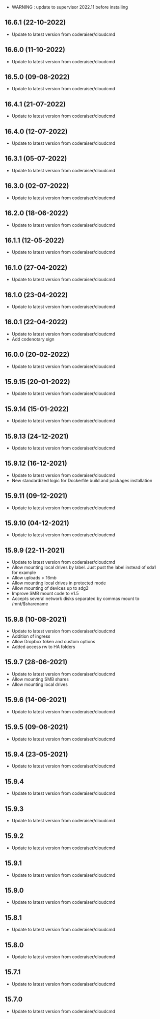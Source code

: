 - WARNING : update to supervisor 2022.11 before installing

## 16.6.1 (22-10-2022)
- Update to latest version from coderaiser/cloudcmd

## 16.6.0 (11-10-2022)
- Update to latest version from coderaiser/cloudcmd

## 16.5.0 (09-08-2022)
- Update to latest version from coderaiser/cloudcmd

## 16.4.1 (21-07-2022)
- Update to latest version from coderaiser/cloudcmd

## 16.4.0 (12-07-2022)
- Update to latest version from coderaiser/cloudcmd

## 16.3.1 (05-07-2022)
- Update to latest version from coderaiser/cloudcmd

## 16.3.0 (02-07-2022)
- Update to latest version from coderaiser/cloudcmd

## 16.2.0 (18-06-2022)
- Update to latest version from coderaiser/cloudcmd

## 16.1.1 (12-05-2022)
- Update to latest version from coderaiser/cloudcmd

## 16.1.0 (27-04-2022)
- Update to latest version from coderaiser/cloudcmd

## 16.1.0 (23-04-2022)
- Update to latest version from coderaiser/cloudcmd

## 16.0.1 (22-04-2022)
- Update to latest version from coderaiser/cloudcmd
- Add codenotary sign

## 16.0.0 (20-02-2022)
- Update to latest version from coderaiser/cloudcmd

## 15.9.15 (20-01-2022)
- Update to latest version from coderaiser/cloudcmd
## 15.9.14 (15-01-2022)

- Update to latest version from coderaiser/cloudcmd

## 15.9.13 (24-12-2021)

- Update to latest version from coderaiser/cloudcmd

## 15.9.12 (16-12-2021)

- Update to latest version from coderaiser/cloudcmd
- New standardized logic for Dockerfile build and packages installation

## 15.9.11 (09-12-2021)

- Update to latest version from coderaiser/cloudcmd

## 15.9.10 (04-12-2021)

- Update to latest version from coderaiser/cloudcmd

## 15.9.9 (22-11-2021)

- Update to latest version from coderaiser/cloudcmd
- Allow mounting local drives by label. Just pust the label instead of sda1 for example
- Allow uploads > 16mb
- Allow mounting local drives in protected mode
- Allow mounting of devices up to sdg2
- Improve SMB mount code to v1.5
- Accepts several network disks separated by commas mount to /mnt/$sharename

## 15.9.8 (10-08-2021)

- Update to latest version from coderaiser/cloudcmd
- Addition of ingress
- Allow Dropbox token and custom options
- Added access rw to HA folders

## 15.9.7 (28-06-2021)

- Update to latest version from coderaiser/cloudcmd
- Allow mounting SMB shares
- Allow mounting local drives

## 15.9.6 (14-06-2021)

- Update to latest version from coderaiser/cloudcmd

## 15.9.5 (09-06-2021)

- Update to latest version from coderaiser/cloudcmd

## 15.9.4 (23-05-2021)

- Update to latest version from coderaiser/cloudcmd

## 15.9.4

- Update to latest version from coderaiser/cloudcmd

## 15.9.3

- Update to latest version from coderaiser/cloudcmd

## 15.9.2

- Update to latest version from coderaiser/cloudcmd

## 15.9.1

- Update to latest version from coderaiser/cloudcmd

## 15.9.0

- Update to latest version from coderaiser/cloudcmd

## 15.8.1

- Update to latest version from coderaiser/cloudcmd

## 15.8.0

- Update to latest version from coderaiser/cloudcmd

## 15.7.1

- Update to latest version from coderaiser/cloudcmd

## 15.7.0

- Update to latest version from coderaiser/cloudcmd
